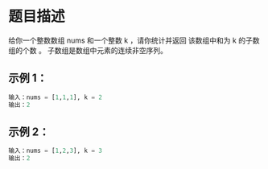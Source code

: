 # 题目描述

给你一个整数数组 nums 和一个整数 k ，请你统计并返回 该数组中和为 k
的子数组的个数 。
子数组是数组中元素的连续非空序列。

## 示例 1：

```python
输入：nums = [1,1,1], k = 2
输出：2
```

## 示例 2：

```python
输入：nums = [1,2,3], k = 3
输出：2
```

